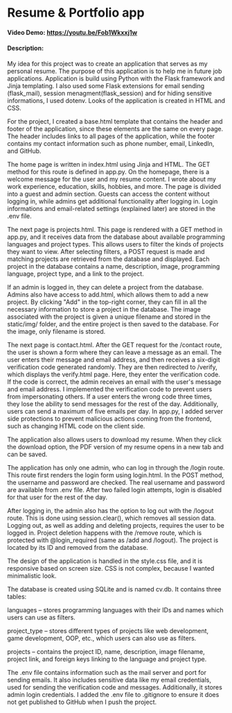 # Resume & Portfolio app
#### Video Demo: https://youtu.be/Fob1Wkxxj1w
#### Description:

My idea for this project was to create an application that serves as my personal resume. 
The purpose of this application is to help me in future job applications.
Application is build using Python with the Flask framework and Jinja templating.
I also used some Flask extensions for email sending (flask_mail), session menagment(flask_session) and for hiding sensitive informations, I used dotenv.
Looks of the application is created in HTML and CSS.

For the project, I created a base.html template that contains the header and footer of the application, since these elements are the same on every page. 
The header includes links to all pages of the application, while the footer contains my contact information such as phone number, email, LinkedIn, and GitHub.

The home page is written in index.html using Jinja and HTML. 
The GET method for this route is defined in app.py. 
On the homepage, there is a welcome message for the user and my resume content. 
I wrote about my work experience, education, skills, hobbies, and more.
The page is divided into a guest and admin section. 
Guests can access the content without logging in, while admins get additional functionality after logging in. 
Login informations and email-related settings (explained later) are stored in the .env file.

The next page is projects.html. 
This page is rendered with a GET method in app.py, and it receives data from the database about available programming languages and project types. 
This allows users to filter the kinds of projects they want to view.
After selecting filters, a POST request is made and matching projects are retrieved from the database and displayed. 
Each project in the database contains a name, description, image, programming language, project type, and a link to the project.

If an admin is logged in, they can delete a project from the database.
Admins also have access to add.html, which allows them to add a new project. 
By clicking "Add" in the top-right corner, they can fill in all the necessary information to store a project in the database. 
The image associated with the project is given a unique filename and stored in the static/img/ folder, and the entire project is then saved to the database.
For the image, only filename is stored.

The next page is contact.html. 
After the GET request for the /contact route, the user is shown a form where they can leave a message as an email. 
The user enters their message and email address, and then receives a six-digit verification code generated randomly. 
They are then redirected to /verify, which displays the verify.html page. 
Here, they enter the verification code. 
If the code is correct, the admin receives an email with the user's message and email address. 
I implemented the verification code to prevent users from impersonating others. 
If a user enters the wrong code three times, they lose the ability to send messages for the rest of the day. 
Additionally, users can send a maximum of five emails per day.
In app.py, I added server side protections to prevent malicious actions coming from the frontend, such as changing HTML code on the client side.

The application also allows users to download my resume. 
When they click the download option, the PDF version of my resume opens in a new tab and can be saved.

The application has only one admin, who can log in through the /login route. 
This route first renders the login form using login.html. 
In the POST method, the username and password are checked. 
The real username and password are available from .env file.
After two failed login attempts, login is disabled for that user for the rest of the day.

After logging in, the admin also has the option to log out with the /logout route. 
This is done using session.clear(), which removes all session data. 
Logging out, as well as adding and deleting projects, requires the user to be logged in. 
Project deletion happens with the /remove route, which is protected with @login_required (same as /add and /logout). 
The project is located by its ID and removed from the database.

The design of the application is handled in the style.css file, and it is responsive based on screen size. 
CSS is not complex, because I wanted minimalistic look.

The database is created using SQLite and is named cv.db. 
It contains three tables:

languages – stores programming languages with their IDs and names which users can use as filters.

project_type – stores different types of projects like web development, game development, OOP, etc., which users can also use as filters.

projects – contains the project ID, name, description, image filename, project link, and foreign keys linking to the language and project type.

The .env file contains information such as the mail server and port for sending emails. 
It also includes sensitive data like my email credentials, used for sending the verification code and messages. 
Additionally, it stores admin login credentials. 
I added the .env file to .gitignore to ensure it does not get published to GitHub when I push the project.

